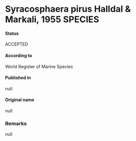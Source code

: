 Syracosphaera pirus Halldal & Markali, 1955 SPECIES
=======

#### Status
ACCEPTED

#### According to
World Register of Marine Species

#### Published in
null

#### Original name
null

### Remarks
null